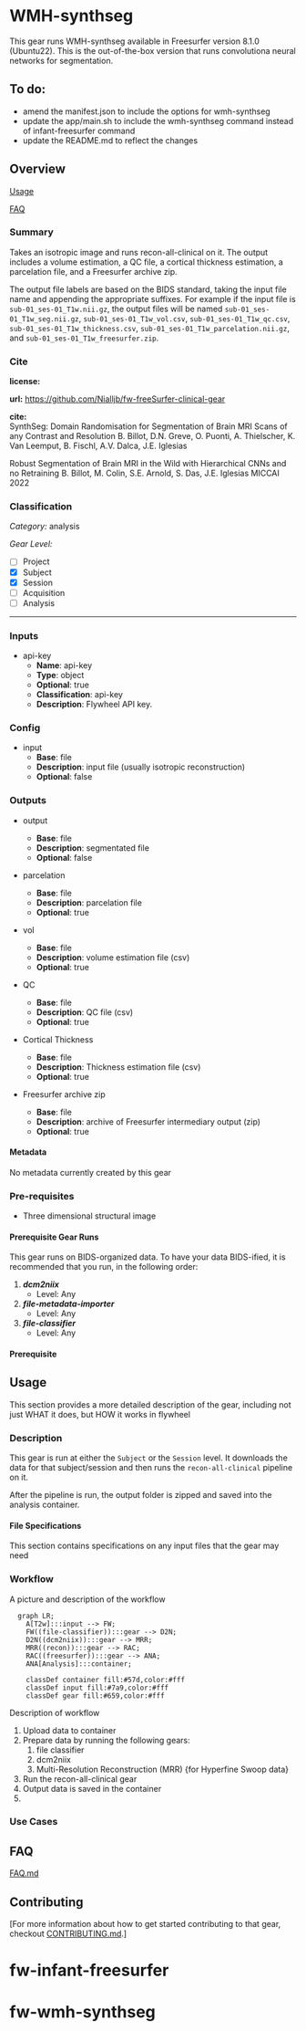 # WMH-synthseg

This gear runs WMH-synthseg available in Freesurfer version 8.1.0 (Ubuntu22). This is the out-of-the-box version that runs convolutiona neural networks for segmentation.

## To do:
- amend the manifest.json to include the options for wmh-synthseg
- update the app/main.sh to include the wmh-synthseg command instead of infant-freesurfer command
- update the README.md to reflect the changes


## Overview

[Usage](#usage)

[FAQ](#faq)

### Summary
Takes an isotropic image and runs recon-all-clinical on it. The output includes a volume estimation, a QC file, a cortical thickness estimation, a parcelation file, and a Freesurfer archive zip.

The output file labels are based on the BIDS standard, taking the input file name and appending the appropriate suffixes. For example if the input file is `sub-01_ses-01_T1w.nii.gz`, the output files will be named `sub-01_ses-01_T1w_seg.nii.gz`, `sub-01_ses-01_T1w_vol.csv`, `sub-01_ses-01_T1w_qc.csv`, `sub-01_ses-01_T1w_thickness.csv`, `sub-01_ses-01_T1w_parcelation.nii.gz`, and `sub-01_ses-01_T1w_freesurfer.zip`.

### Cite

**license:**


**url:** <https://github.com/Nialljb/fw-freeSurfer-clinical-gear>

**cite:**  
SynthSeg: Domain Randomisation for Segmentation of Brain MRI Scans of any Contrast and Resolution
B. Billot, D.N. Greve, O. Puonti, A. Thielscher, K. Van Leemput, B. Fischl, A.V. Dalca, J.E. Iglesias

Robust Segmentation of Brain MRI in the Wild with Hierarchical CNNs and no Retraining
B. Billot, M. Colin, S.E. Arnold, S. Das, J.E. Iglesias
MICCAI 2022  

### Classification

*Category:* analysis

*Gear Level:*

* [ ] Project
* [x] Subject
* [x] Session
* [ ] Acquisition
* [ ] Analysis

----

### Inputs

* api-key
  * **Name**: api-key
  * **Type**: object
  * **Optional**: true
  * **Classification**: api-key
  * **Description**: Flywheel API key.

### Config

* input
  * **Base**: file
  * **Description**: input file (usually isotropic reconstruction)
  * **Optional**: false

### Outputs
* output
  * **Base**: file
  * **Description**: segmentated file 
  * **Optional**: false

* parcelation
  * **Base**: file
  * **Description**: parcelation file 
  * **Optional**: true

* vol
  * **Base**: file
  * **Description**: volume estimation file (csv)
  * **Optional**: true

* QC
  * **Base**: file
  * **Description**: QC file (csv)
  * **Optional**: true
  
* Cortical Thickness
  * **Base**: file
  * **Description**: Thickness estimation file (csv)
  * **Optional**: true

* Freesurfer archive zip
  * **Base**: file
  * **Description**: archive of Freesurfer intermediary output (zip)
  * **Optional**: true


#### Metadata

No metadata currently created by this gear

### Pre-requisites

- Three dimensional structural image

#### Prerequisite Gear Runs

This gear runs on BIDS-organized data. To have your data BIDS-ified, it is recommended
that you run, in the following order:

1. ***dcm2niix***
    * Level: Any
2. ***file-metadata-importer***
    * Level: Any
3. ***file-classifier***
    * Level: Any

#### Prerequisite

## Usage

This section provides a more detailed description of the gear, including not just WHAT
it does, but HOW it works in flywheel

### Description

This gear is run at either the `Subject` or the `Session` level. It downloads the data for that subject/session and then runs the
`recon-all-clinical` pipeline on it.

After the pipeline is run, the output folder is zipped and saved into the analysis
container.


#### File Specifications

This section contains specifications on any input files that the gear may need

### Workflow

A picture and description of the workflow

```mermaid
  graph LR;
    A[T2w]:::input --> FW;
    FW((file-classifier)):::gear --> D2N;
    D2N((dcm2niix)):::gear --> MRR;
    MRR((recon)):::gear --> RAC;
    RAC((freesurfer)):::gear --> ANA;
    ANA[Analysis]:::container;
    
    classDef container fill:#57d,color:#fff
    classDef input fill:#7a9,color:#fff
    classDef gear fill:#659,color:#fff
```

Description of workflow

1. Upload data to container
2. Prepare data by running the following gears:
   1. file classifier
   2. dcm2niix
   3. Multi-Resolution Reconstruction (MRR) {for Hyperfine Swoop data}
3. Run the recon-all-clinical gear
4. Output data is saved in the container
5. 
### Use Cases

## FAQ

[FAQ.md](FAQ.md)

## Contributing

[For more information about how to get started contributing to that gear,
checkout [CONTRIBUTING.md](CONTRIBUTING.md).]
# fw-infant-freesurfer
# fw-wmh-synthseg
